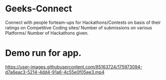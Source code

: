 # Geeks-Connect
Connect with people forteam-ups for Hackathons/Contests on basis of their
ratings on Competitive Coding sites/ Number of submissions on various Platforms/
Number of Hackathons given.

# Demo run for app.
https://user-images.githubusercontent.com/85163724/175973094-d7a6eac3-5214-4dd4-91a6-4c55e0f05ee3.mp4



